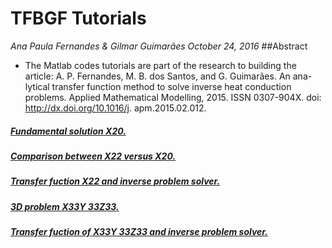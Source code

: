 # TFBGF Tutorials  
*Ana Paula Fernandes & Gilmar Guimarães October 24, 2016*
##Abstract
* The Matlab codes tutorials are part of the research to building the article: A. P. Fernandes, M. B. dos Santos, and G. Guimarães. An ana- lytical transfer function method to solve inverse heat conduction problems. Applied Mathematical Modelling, 2015. ISSN 0307-904X. doi: http://dx.doi.org/10.1016/j. apm.2015.02.012.

##### [Fundamental solution X20.](https://github.com/ana-mat-br/TFBGF/blob/master/Tutorial1.pdf "Heading link")

##### [Comparison between X22 versus X20.](https://github.com/ana-mat-br/TFBGF/blob/master/Tutorial2.pdf "Heading link")
##### [Transfer fuction X22 and inverse problem solver.](https://github.com/ana-mat-br/TFBGF/blob/master/Tutorial3.pdf "Heading link")
##### [3D problem X33Y 33Z33.](https://github.com/ana-mat-br/TFBGF/blob/master/Tutorial5.pdf "Heading link")
##### [Transfer fuction of X33Y 33Z33 and inverse problem solver.](https://github.com/ana-mat-br/TFBGF/blob/master/Tutorial5.pdf "Heading link")
